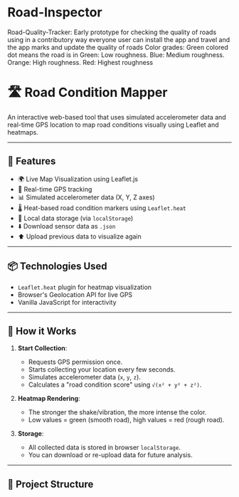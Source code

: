 # Road-Inspector
Road-Quality-Tracker: Early prototype for checking the quality of roads using in a contributory way everyone  user can install the app and travel and the app marks and update the quality of roads Color grades:  Green colored dot means the road is in Green: Low roughness. Blue: Medium roughness. Orange: High roughness. Red: Highest roughness

# 🛣️ Road Condition Mapper

An interactive web-based tool that uses simulated accelerometer data and real-time GPS location to map road conditions visually using Leaflet and heatmaps.

---

## 🚀 Features

- 🌍 Live Map Visualization using Leaflet.js
- 📍 Real-time GPS tracking
- 📊 Simulated accelerometer data (X, Y, Z axes)
- 🌡️ Heat-based road condition markers using `Leaflet.heat`
- 💾 Local data storage (via `localStorage`)
- ⬇️ Download sensor data as `.json`
- ⬆️ Upload previous data to visualize again

---

## 📦 Technologies Used

- `Leaflet.heat` plugin for heatmap visualization
- Browser's Geolocation API for live GPS
- Vanilla JavaScript for interactivity

---

## 🧠 How it Works

1. **Start Collection**:
   - Requests GPS permission once.
   - Starts collecting your location every few seconds.
   - Simulates accelerometer data (`x`, `y`, `z`).
   - Calculates a "road condition score" using `√(x² + y² + z²)`.

2. **Heatmap Rendering**:
   - The stronger the shake/vibration, the more intense the color.
   - Low values = green (smooth road), high values = red (rough road).

3. **Storage**:
   - All collected data is stored in browser `localStorage`.
   - You can download or re-upload data for future analysis.

---

## 📂 Project Structure

